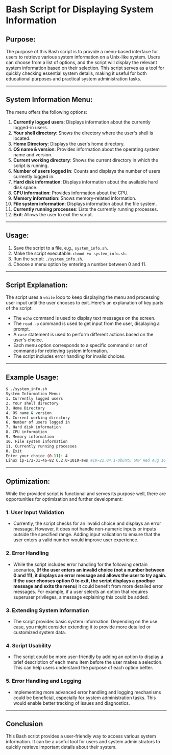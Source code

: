 # Bash Script for Displaying System Information


## Purpose:

The purpose of this Bash script is to provide a menu-based interface for users to retrieve various system information on a Unix-like system. Users can choose from a list of options, and the script will display the relevant system information based on their selection. This script serves as a tool for quickly checking essential system details, making it useful for both educational purposes and practical system administration tasks.


---


## System Information Menu:

The menu offers the following options:

1. **Currently logged users**: Displays information about the currently logged-in users.
2. **Your shell directory**: Shows the directory where the user's shell is located.
3. **Home Directory**: Displays the user's home directory.
4. **OS name & version**: Provides information about the operating system name and version.
5. **Current working directory**: Shows the current directory in which the script is running.
6. **Number of users logged in**: Counts and displays the number of users currently logged in.
7. **Hard disk information**: Displays information about the available hard disk space.
8. **CPU information**: Provides information about the CPU.
9. **Memory information**: Shows memory-related information.
10. **File system information**: Displays information about the file system.
11. **Currently running processes**: Lists the currently running processes.
0. **Exit**: Allows the user to exit the script.


---


## Usage:

1. Save the script to a file, e.g., `system_info.sh`.
2. Make the script executable: `chmod +x system_info.sh`.
3. Run the script: `./system_info.sh`.
4. Choose a menu option by entering a number between 0 and 11.


---


## Script Explanation:

The script uses a `while` loop to keep displaying the menu and processing user input until the user chooses to exit. Here's an explanation of key parts of the script:

- The `echo` command is used to display text messages on the screen.
- The `read -p` command is used to get input from the user, displaying a prompt.
- A `case` statement is used to perform different actions based on the user's choice.
- Each menu option corresponds to a specific command or set of commands for retrieving system information.
- The script includes error handling for invalid choices.


---


## Example Usage:

```bash
$ ./system_info.sh
System Information Menu:
1. Currently logged users
2. Your shell directory
3. Home Directory
4. OS name & version
5. Current working directory
6. Number of users logged in
7. Hard disk information
8. CPU information
9. Memory information
10. File system information
11. Currently running processes
0. Exit
Enter your choice (0-11): 4
Linux ip-172-31-46-82 6.2.0-1010-aws #10~22.04.1-Ubuntu SMP Wed Aug 16 18:00:32 UTC 2023 x86_64 x86_64 x86_64 GNU/Linux
```
---


## Optimization:

While the provided script is functional and serves its purpose well, there are opportunities for optimization and further development:

### 1. User Input Validation
   -  Currently, the script checks for an invalid choice and displays an error message. However, it does not handle non-numeric inputs or inputs outside the specified range. Adding input validation to ensure that the user enters a valid number would improve user experience.
   
### 2. Error Handling
   -  While the script includes error handling for the following certain scenarios,
     (**If the user enters an invalid choice (not a number between 0 and 11), it displays an error message and allows the user to try again.
     If the user chooses option 0 to exit, the script displays a goodbye message and exits the menu**)
it could benefit from more detailed error messages. For example, if a user selects an option that requires superuser privileges, a message explaining this could be added.

### 3. Extending System Information
   - The script provides basic system information. Depending on the use case, you might consider extending it to provide more detailed or customized system data.

### 4. Script Usability
   - The script could be more user-friendly by adding an option to display a brief description of each menu item before the user makes a selection. This can help users understand the purpose of each option better.


### 5. Error Handling and Logging
   - Implementing more advanced error handling and logging mechanisms could be beneficial, especially for system administration tasks. This would enable better tracking of issues and diagnostics.


---

## Conclusion
This Bash script provides a user-friendly way to access various system information. It can be a useful tool for users and system administrators to quickly retrieve important details about their system.
